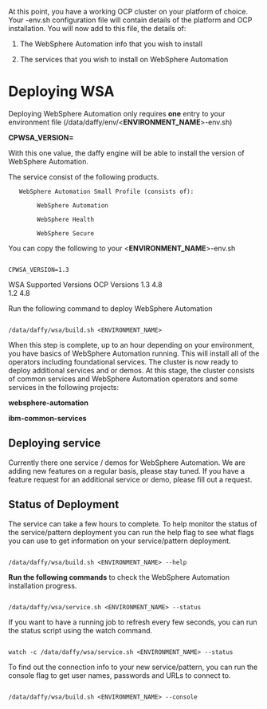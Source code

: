 At this point, you have a working OCP cluster on your platform of choice. Your <environment-name>-env.sh configuration file will contain details of the platform and OCP installation. You will now add to this file, the details of:

1) The WebSphere Automation info that you wish to install

2) The services that you wish to install on WebSphere Automation

# Deploying WSA

Deploying WebSphere Automation only requires **one** entry to your environment file (/data/daffy/env/<**ENVIRONMENT_NAME**>-env.sh)

**CPWSA_VERSION=<version>**

With this one value, the daffy engine will be able to install the version of WebSphere Automation.

The service consist of the following products.

       WebSphere Automation Small Profile (consists of):

            WebSphere Automation

            WebSphere Health

            WebSphere Secure

You can copy the following to your <**ENVIRONMENT_NAME**>-env.sh

```

CPWSA_VERSION=1.3
```

WSA Supported Versions	OCP Versions
1.3  	4.8  
1.2  	4.8

Run the following command to deploy WebSphere Automation

```

/data/daffy/wsa/build.sh <ENVIRONMENT_NAME>
```

When this step is complete, up to an hour depending on your environment, you have basics of WebSphere Automation running. This will install all of the operators including foundational services. The cluster is now ready to deploy additional services and or demos.  At this stage, the cluster consists  of common services and WebSphere Automation operators and some services in the following projects:

**websphere-automation**

**ibm-common-services**

## Deploying service

Currently there one service / demos for WebSphere Automation. We are adding new features on a regular basis, please stay tuned.  If you have a feature request for an additional service or demo, please fill out a request.

## Status of Deployment

The service can take a few hours to complete. To help monitor the status of the service/pattern deployment you can run the help flag to see what flags you can use to get information on your service/pattern deployment.

```

/data/daffy/wsa/build.sh <ENVIRONMENT_NAME> --help
```

**Run the following commands** to check the WebSphere Automation installation progress.

```

/data/daffy/wsa/service.sh <ENVIRONMENT_NAME> --status
```

If you want to have a running job to refresh every few seconds,  you can run the status script using the watch command.

```

watch -c /data/daffy/wsa/service.sh <ENVIRONMENT_NAME> --status
```

To find out the connection info to your new service/pattern, you can run the console flag to get user names, passwords and URLs to connect to.

```

/data/daffy/wsa/build.sh <ENVIRONMENT_NAME> --console
```

